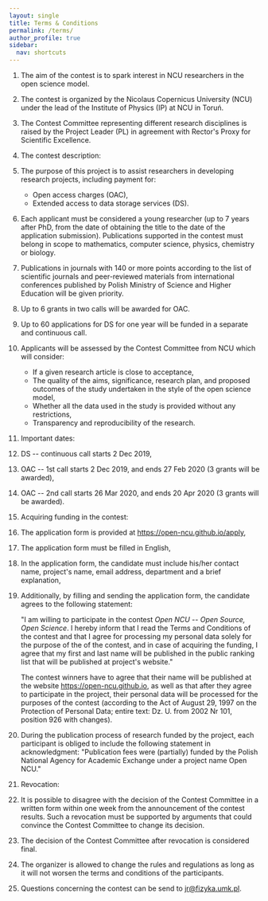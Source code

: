 ```yaml
---
layout: single
title: Terms & Conditions
permalink: /terms/
author_profile: true
sidebar:
  nav: shortcuts
---
```


1. The aim of the contest is to spark interest in NCU researchers in the open
   science model.
2. The contest is organized by the Nicolaus Copernicus University (NCU) under 
   the lead of the Institute of Physics (IP) at NCU in Toruń.
3. The Contest Committee representing different research disciplines is raised 
   by the Project Leader (PL) in agreement with Rector's Proxy for Scientific 
   Excellence.
4. The contest description:
  1. The purpose of this project is to assist researchers in developing research 
     projects, including payment for:  
     * Open access charges (OAC),
     * Extended access to data storage services (DS).
  2. Each applicant must be considered a young researcher (up to 7 years after
     PhD, from the date of obtaining the title to the date of the application 
     submission). Publications supported in the contest must belong in scope to 
     mathematics, computer science, physics, chemistry or biology.  
  3. Publications in journals with 140 or more points according to the list of 
     scientific journals and peer-reviewed materials from international conferences 
     published by Polish Ministry of Science and Higher Education will be given 
     priority.
  4. Up to 6 grants in two calls will be awarded for OAC.  
  5. Up to 60 applications for DS for one year will be funded in a separate and 
     continuous call.  
  6. Applicants will be assessed by the Contest Committee from NCU which will 
      consider:  
      * If a given research article is close to acceptance,
      * The quality of the aims, significance, research plan, and proposed 
        outcomes of the study undertaken in the style of the open science 
        model,
      * Whether all the data used in the study is provided without any 
        restrictions,
      * Transparency and reproducibility of the research.
5. Important dates:
  1. DS -- continuous call starts 2 Dec 2019,
  2. OAC -- 1st call starts 2 Dec 2019, and ends 27 Feb 2020 (3 grants will be 
     awarded),
  3. OAC -- 2nd call starts 26 Mar 2020, and ends 20 Apr 2020 (3 grants will be 
      awarded).
6. Acquiring funding in the contest:
  1. The application form is provided at https://open-ncu.github.io/apply,
  2. The application form must be filled in English,
  3. In the application form, the candidate must include his/her contact name,
      project's name, email address, department and a brief explanation,
  4. Additionally, by filling and sending the application form, the candidate
     agrees to the following statement:

      "I am willing to participate in the contest *Open NCU -- Open Source, Open
      Science*. I hereby inform that I read the Terms and Conditions of the
      contest and that I agree for processing my personal data solely for the
      purpose of the of the contest, and in case of acquiring the funding, I agree
      that my first and last name will be published in the public ranking list 
      that will be published at project's website."

      The contest winners have to agree that their name will be published at the
      website https://open-ncu.github.io, as well as that after they agree to 
      participate in the project, their personal data will be processed for the 
      purposes of the contest (according to the Act of August 29, 1997 on the
      Protection of Personal Data; entire text: Dz. U. from 2002 Nr 101, position
      926 with changes).
7. During the publication process of research funded by the project, each
   participant is obliged to include the following statement in acknowledgment:
   "Publication fees were (partially) funded by the Polish National Agency for 
   Academic Exchange under a project name Open NCU."
8. Revocation:
  1. It is possible to disagree with the decision of the Contest Committee in a 
     written form within one week from the announcement of the contest results.
     Such a revocation must be supported by arguments that could convince the 
     Contest Committee to change its decision.
  2. The decision of the Contest Committee after revocation is considered final.
9. The organizer is allowed to change the rules and regulations as long as it 
    will not worsen the terms and conditions of the participants.
10. Questions concerning the contest can be send to <jr@fizyka.umk.pl>.
